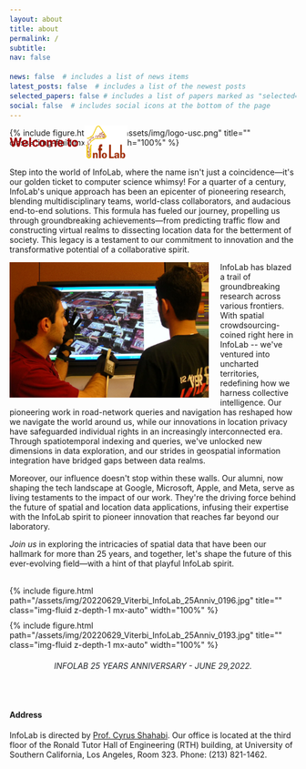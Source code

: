 ```yaml
---
layout: about
title: about
permalink: /
subtitle: 
nav: false

news: false  # includes a list of news items
latest_posts: false  # includes a list of the newest posts
selected_papers: false # includes a list of papers marked as "selected={true}"
social: false  # includes social icons at the bottom of the page
---
```


<div class="row">
  <div class="col-sm mt-2 mt-md-0" style="margin-bottom: 0px;">
  </div>
  <div class="col-sm mt-2 mt-md-0" style="margin-bottom: -50px; padding-top: 0px;">
   <div class="text-center">
        {% include figure.html path="/assets/img/logo-usc.png" title="" class="img-fluid mx-auto" width="100%" %}
    </div>
  </div>
</div>

<div style="display: flex; align-items: flex-end; margin-bottom: 10px;">
  <h2 style="color: #9e0000; margin-right: 10px;"><b>Welcome to</b></h2>
  <img src="/assets/img/infoLab-logo.png" alt="InfoLab Logo" class="img-fluid" style="width: 15%; margin-right: 10px;">
</div>


Step into the world of InfoLab, where the name isn't just a coincidence—it's our golden ticket to computer science whimsy! For a quarter of a century, InfoLab's unique approach has been an epicenter of pioneering research, blending multidisciplinary teams, world-class collaborators, and audacious end-to-end solutions. This formula has fueled our journey, propelling us through groundbreaking achievements—from predicting traffic flow and constructing virtual realms to dissecting location data for the betterment of society. This legacy is a testament to our commitment to innovation and the transformative potential of a collaborative spirit. 

<div style="float: left; margin-right: 20px; z-depth-1;">
    <img src="/assets/img/geodec.webp" width="350" height="auto">
</div>

InfoLab has blazed a trail of groundbreaking research across various frontiers. With spatial crowdsourcing-coined right here in InfoLab -- we've ventured into uncharted territories, redefining how we harness collective intelligence. Our pioneering work in road-network queries and navigation has reshaped how we navigate the world around us, while our innovations in location privacy have safeguarded individual rights in an increasingly interconnected era. Through spatiotemporal indexing and queries, we've unlocked new dimensions in data exploration, and our strides in geospatial information integration have bridged gaps between data realms.

Moreover, our influence doesn't stop within these walls. Our alumni, now shaping the tech landscape at Google, Microsoft, Apple, and Meta, serve as living testaments to the impact of our work. They're the driving force behind the future of spatial and location data applications, infusing their expertise with the InfoLab spirit to pioneer innovation that reaches far beyond our laboratory. 

*Join us* in exploring the intricacies of spatial data that have been our hallmark for more than 25 years, and together, let's shape the future of this ever-evolving field—with a hint of that playful InfoLab spirit.

<br>

<div class="row">
  <div class="col-sm mt-2 mt-md-0" style="margin-bottom: 10px;">
    <div class="text-left">
        {% include figure.html path="/assets/img/20220629_Viterbi_InfoLab_25Anniv_0196.jpg" title="" class="img-fluid z-depth-1 mx-auto" width="100%" %}
    </div>
  </div>
  <div class="col-sm mt-2 mt-md-0" style="margin-bottom: 0px;">
   <div class="text-center">
        {% include figure.html path="/assets/img/20220629_Viterbi_InfoLab_25Anniv_0193.jpg" title="" class="img-fluid z-depth-1 mx-auto" width="100%" %}
    </div>
  </div>
</div>
<figcaption style="text-align: center; color: #212529"><h6>INFOLAB 25 YEARS ANNIVERSARY - JUNE 29,2022.</h6></figcaption>


<br>

#### Address

InfoLab is directed by [Prof. Cyrus Shahabi](https://infolab.usc.edu/Shahabi/index.html). Our office is located at the third floor of the Ronald Tutor Hall of Engineering (RTH) building, at University of Southern California, Los Angeles, Room 323. Phone: (213) 821-1462.

